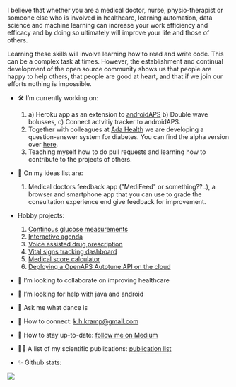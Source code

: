 I believe that whether you are a medical doctor, nurse, physio-therapist or someone else who is involved in healthcare, learning automation, data science and machine learning can increase your work efficiency and efficacy and by doing so ultimately will improve your life and those of others. 

Learning these skills will involve learning how to read and write code. This can be a complex task at times. However, the establishment and continual development of the open source community shows us that people are happy to help others, that people are good at heart, and that if we join our efforts nothing is impossible. 

- 🛠️  I’m currently working on:
  1) a) Heroku app as an extension to [androidAPS](https://github.com/nightscout/AndroidAPS) b) Double wave bolusses, c) Connect actvitiy tracker to androidAPS. 
  2) Together with colleagues at [Ada Health](https://ada.com/) we are developing a question-answer system for diabetes. You can find the alpha version over [here](https://diabetes-chatbot-alpha.herokuapp.com).  
  3) Teaching myself how to do pull requests and learning how to contribute to the projects of others. 

- 📕 On my ideas list are: 
  1) Medical doctors feedback app ("MediFeed" or something??..), a browser and smartphone app that you can use to grade the consultation experience end give feedback for improvement.

- Hobby projects:
  1) [Continous glucose measurements](https://towardsdatascience.com/how-to-hack-a-glucose-sensor-ebaaf2238170)
  2) [Interactive agenda](https://github.com/KelvinKramp/ConsultationSchedulingApp)
  3) [Voice assisted drug prescription](https://github.com/KelvinKramp/voice-assisted-drug-prescription)
  4) [Vital signs tracking dashboard](https://github.com/KelvinKramp/vital-signs-Dash-python)
  5) [Medical score calculator](https://github.com/KelvinKramp/OPS-calculator)
  6) [Deploying a OpenAPS Autotune API on the cloud](https://github.com/KelvinKramp/AutotuneAPI)


- :hospital: I’m looking to collaborate on improving healthcare
- :mag_right: I’m looking for help with java and android
- 💬 Ask me what dance is
- 🔗 How to connect: k.h.kramp@gmail.com
- :newspaper: How to stay up-to-date: [follow me on Medium](https://k-h-kramp.medium.com/)
- 👨‍💻 A list of my scientific publications: [publication list](https://github.com/KelvinKramp/Publications) 
- ✨ Github stats: 
<img src="https://github-readme-stats.vercel.app/api?username=KelvinKramp&&show_icons=true&title_color=ffffff&icon_color=bb2acf&text_color=daf7dc&bg_color=151515">
